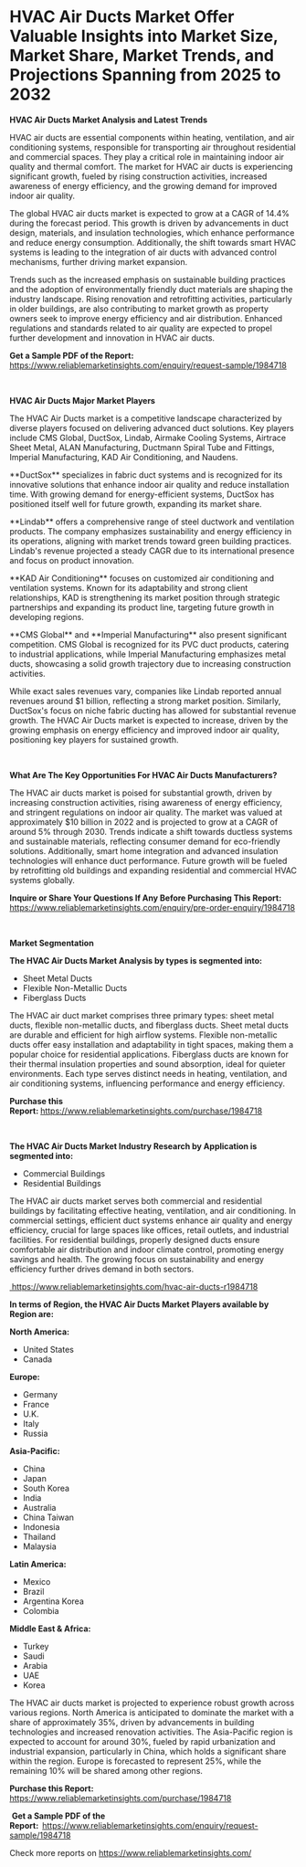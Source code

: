 <p><h1>HVAC Air Ducts Market Offer Valuable Insights into Market Size, Market Share, Market Trends, and Projections Spanning from 2025 to 2032</h1></p><p><strong>HVAC Air Ducts Market Analysis and Latest Trends</strong></p>
<p><p>HVAC air ducts are essential components within heating, ventilation, and air conditioning systems, responsible for transporting air throughout residential and commercial spaces. They play a critical role in maintaining indoor air quality and thermal comfort. The market for HVAC air ducts is experiencing significant growth, fueled by rising construction activities, increased awareness of energy efficiency, and the growing demand for improved indoor air quality. </p><p>The global HVAC air ducts market is expected to grow at a CAGR of 14.4% during the forecast period. This growth is driven by advancements in duct design, materials, and insulation technologies, which enhance performance and reduce energy consumption. Additionally, the shift towards smart HVAC systems is leading to the integration of air ducts with advanced control mechanisms, further driving market expansion. </p><p>Trends such as the increased emphasis on sustainable building practices and the adoption of environmentally friendly duct materials are shaping the industry landscape. Rising renovation and retrofitting activities, particularly in older buildings, are also contributing to market growth as property owners seek to improve energy efficiency and air distribution. Enhanced regulations and standards related to air quality are expected to propel further development and innovation in HVAC air ducts.</p></p>
<p><strong>Get a Sample PDF of the Report:&nbsp;</strong> <a href="https://www.reliablemarketinsights.com/enquiry/request-sample/1984718?utm_campaign=1948&utm_medium=2&utm_source=Github&utm_content=ia&utm_term=20022025&utm_id=hvac-air-ducts">https://www.reliablemarketinsights.com/enquiry/request-sample/1984718</a></p>
<p>&nbsp;</p>
<p><strong>HVAC Air Ducts Major Market Players</strong></p>
<p><p>The HVAC Air Ducts market is a competitive landscape characterized by diverse players focused on delivering advanced duct solutions. Key players include CMS Global, DuctSox, Lindab, Airmake Cooling Systems, Airtrace Sheet Metal, ALAN Manufacturing, Ductmann Spiral Tube and Fittings, Imperial Manufacturing, KAD Air Conditioning, and Naudens.</p><p>**DuctSox** specializes in fabric duct systems and is recognized for its innovative solutions that enhance indoor air quality and reduce installation time. With growing demand for energy-efficient systems, DuctSox has positioned itself well for future growth, expanding its market share.</p><p>**Lindab** offers a comprehensive range of steel ductwork and ventilation products. The company emphasizes sustainability and energy efficiency in its operations, aligning with market trends toward green building practices. Lindab's revenue projected a steady CAGR due to its international presence and focus on product innovation.</p><p>**KAD Air Conditioning** focuses on customized air conditioning and ventilation systems. Known for its adaptability and strong client relationships, KAD is strengthening its market position through strategic partnerships and expanding its product line, targeting future growth in developing regions.</p><p>**CMS Global** and **Imperial Manufacturing** also present significant competition. CMS Global is recognized for its PVC duct products, catering to industrial applications, while Imperial Manufacturing emphasizes metal ducts, showcasing a solid growth trajectory due to increasing construction activities.</p><p>While exact sales revenues vary, companies like Lindab reported annual revenues around $1 billion, reflecting a strong market position. Similarly, DuctSox's focus on niche fabric ducting has allowed for substantial revenue growth. The HVAC Air Ducts market is expected to increase, driven by the growing emphasis on energy efficiency and improved indoor air quality, positioning key players for sustained growth.</p></p>
<p>&nbsp;</p>
<p><strong>What Are The Key Opportunities For HVAC Air Ducts Manufacturers?</strong></p>
<p><p>The HVAC air ducts market is poised for substantial growth, driven by increasing construction activities, rising awareness of energy efficiency, and stringent regulations on indoor air quality. The market was valued at approximately $10 billion in 2022 and is projected to grow at a CAGR of around 5% through 2030. Trends indicate a shift towards ductless systems and sustainable materials, reflecting consumer demand for eco-friendly solutions. Additionally, smart home integration and advanced insulation technologies will enhance duct performance. Future growth will be fueled by retrofitting old buildings and expanding residential and commercial HVAC systems globally.</p></p>
<p><strong>Inquire or Share Your Questions If Any Before Purchasing This Report:</strong> <a href="https://www.reliablemarketinsights.com/enquiry/pre-order-enquiry/1984718?utm_campaign=1948&utm_medium=2&utm_source=Github&utm_content=ia&utm_term=20022025&utm_id=hvac-air-ducts">https://www.reliablemarketinsights.com/enquiry/pre-order-enquiry/1984718</a></p>
<p>&nbsp;</p>
<p><strong>Market Segmentation</strong></p>
<p><strong>The HVAC Air Ducts Market Analysis by types is segmented into:</strong></p>
<p><ul><li>Sheet Metal Ducts</li><li>Flexible Non-Metallic Ducts</li><li>Fiberglass Ducts</li></ul></p>
<p><p>The HVAC air duct market comprises three primary types: sheet metal ducts, flexible non-metallic ducts, and fiberglass ducts. Sheet metal ducts are durable and efficient for high airflow systems. Flexible non-metallic ducts offer easy installation and adaptability in tight spaces, making them a popular choice for residential applications. Fiberglass ducts are known for their thermal insulation properties and sound absorption, ideal for quieter environments. Each type serves distinct needs in heating, ventilation, and air conditioning systems, influencing performance and energy efficiency.</p></p>
<p><strong>Purchase this Report:&nbsp;</strong><a href="https://www.reliablemarketinsights.com/purchase/1984718?utm_campaign=1948&utm_medium=2&utm_source=Github&utm_content=ia&utm_term=20022025&utm_id=hvac-air-ducts">https://www.reliablemarketinsights.com/purchase/1984718</a></p>
<p>&nbsp;</p>
<p><strong>The HVAC Air Ducts Market Industry Research by Application is segmented into:</strong></p>
<p><ul><li>Commercial Buildings</li><li>Residential Buildings</li></ul></p>
<p><p>The HVAC air ducts market serves both commercial and residential buildings by facilitating effective heating, ventilation, and air conditioning. In commercial settings, efficient duct systems enhance air quality and energy efficiency, crucial for large spaces like offices, retail outlets, and industrial facilities. For residential buildings, properly designed ducts ensure comfortable air distribution and indoor climate control, promoting energy savings and health. The growing focus on sustainability and energy efficiency further drives demand in both sectors.</p></p>
<p><a href="https://www.reliablemarketinsights.com/hvac-air-ducts-r1984718?utm_campaign=1948&utm_medium=2&utm_source=Github&utm_content=ia&utm_term=20022025&utm_id=hvac-air-ducts">&nbsp;https://www.reliablemarketinsights.com/hvac-air-ducts-r1984718</a></p>
<p><strong>In terms of Region, the HVAC Air Ducts Market Players available by Region are:</strong></p>
<p>
    <p> <strong> North America: </strong>
        <ul>
            <li>United States</li>
            <li>Canada</li>
        </ul>
        </p> 
    <p> <strong> Europe: </strong>
        <ul>
            <li>Germany</li>
            <li>France</li>
            <li>U.K.</li>
            <li>Italy</li>
            <li>Russia</li>
        </ul>
        </p> 
    <p> <strong> Asia-Pacific: </strong>
        <ul>
            <li>China</li>
            <li>Japan</li>
            <li>South Korea</li>
            <li>India</li>
            <li>Australia</li>
            <li>China Taiwan</li>
            <li>Indonesia</li>
            <li>Thailand</li>
            <li>Malaysia</li>
        </ul>
        </p> 
    <p> <strong> Latin America: </strong>
        <ul>
            <li>Mexico</li>
            <li>Brazil</li>
            <li>Argentina Korea</li>
            <li>Colombia</li>
        </ul>
        </p> 
    <p> <strong> Middle East & Africa: </strong>
        <ul>
            <li>Turkey</li>
            <li>Saudi</li>
            <li>Arabia</li>
            <li>UAE</li>
            <li>Korea</li>
        </ul>
    </p>
    </p>
<p><p>The HVAC air ducts market is projected to experience robust growth across various regions. North America is anticipated to dominate the market with a share of approximately 35%, driven by advancements in building technologies and increased renovation activities. The Asia-Pacific region is expected to account for around 30%, fueled by rapid urbanization and industrial expansion, particularly in China, which holds a significant share within the region. Europe is forecasted to represent 25%, while the remaining 10% will be shared among other regions.</p></p>
<p><strong>Purchase this Report: </strong><a href="https://www.reliablemarketinsights.com/purchase/1984718?utm_campaign=1948&utm_medium=2&utm_source=Github&utm_content=ia&utm_term=20022025&utm_id=hvac-air-ducts">https://www.reliablemarketinsights.com/purchase/1984718</a></p>
<p>&nbsp;<strong>Get a Sample PDF of the Report:&nbsp;&nbsp;</strong><a href="https://www.reliablemarketinsights.com/enquiry/request-sample/1984718?utm_campaign=1948&utm_medium=2&utm_source=Github&utm_content=ia&utm_term=20022025&utm_id=hvac-air-ducts">https://www.reliablemarketinsights.com/enquiry/request-sample/1984718</a></p>
<p><strong></strong></p>
<p>Check more reports on <a href="https://www.reliablemarketinsights.com/?utm_campaign=1948&utm_medium=2&utm_source=Github&utm_content=ia&utm_term=20022025&utm_id=hvac-air-ducts">https://www.reliablemarketinsights.com/</a></p>
